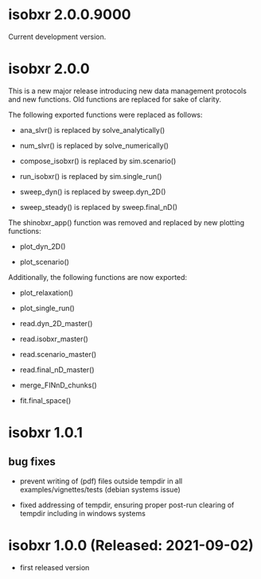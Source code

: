 # isobxr 2.0.0.9000

Current development version.

# isobxr 2.0.0

This is a new major release introducing new data management protocols and new functions.
Old functions are replaced for sake of clarity.

The following exported functions were replaced as follows:

* ana_slvr() is replaced by solve_analytically()

* num_slvr() is replaced by solve_numerically()

* compose_isobxr() is replaced by sim.scenario()

* run_isobxr() is replaced by sim.single_run()

* sweep_dyn() is replaced by sweep.dyn_2D()

* sweep_steady() is replaced by sweep.final_nD()

The shinobxr_app() function was removed and replaced by new plotting functions:

* plot_dyn_2D()

* plot_scenario()

Additionally, the following functions are now exported:

* plot_relaxation()

* plot_single_run()

* read.dyn_2D_master()

* read.isobxr_master()

* read.scenario_master()

* read.final_nD_master()

* merge_FINnD_chunks()

* fit.final_space()

# isobxr 1.0.1

## bug fixes

* prevent writing of (pdf) files outside tempdir in all examples/vignettes/tests (debian systems issue)

* fixed addressing of tempdir, ensuring proper post-run clearing of tempdir including in windows systems

# isobxr 1.0.0 (Released: 2021-09-02)

* first released version
